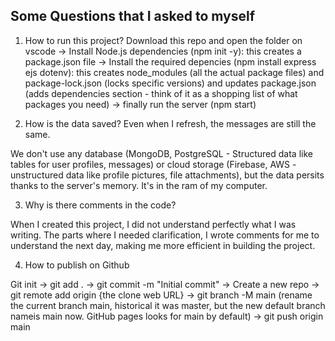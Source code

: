 ## Some Questions that I asked to myself
1. How to run this project?
Download this repo and open the folder on vscode -> Install Node.js dependencies (npm init -y): this creates a package.json file -> Install the required depencies (npm install express ejs dotenv): this creates node_modules (all the actual package files) and package-lock.json (locks specific versions) and updates package.json (adds dependencies section - think of it as a shopping list of what packages you need) 
-> finally run the server (npm start)

2. How is the data saved? Even when I refresh, the messages are still the same.

We don't use any database (MongoDB, PostgreSQL - Structured data like tables for user profiles, messages) or cloud storage (Firebase, AWS - unstructured data like profile pictures, file attachments), but the data persits thanks to the server's memory. It's in the ram of my computer.

3. Why is there comments in the code?

When I created this project, I did not understand perfectly what I was writing. The parts where I needed clarification, I wrote comments for me to understand the next day, making me more efficient in building the project.

4. How to publish on Github

Git init -> git add . -> git commit -m "Initial commit" -> Create a new repo -> git remote add origin {the clone web URL} -> git branch -M main (rename the current branch main, historical it was master, but the new default branch nameis main now. GitHub pages looks for main by default) -> git push origin main